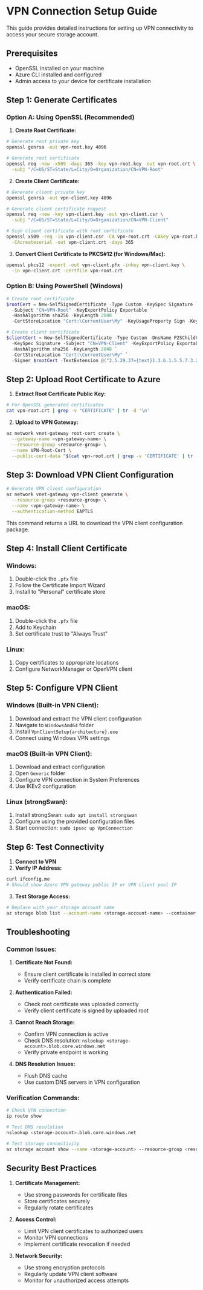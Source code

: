 # VPN Connection Setup Guide

This guide provides detailed instructions for setting up VPN connectivity to access your secure storage account.

## Prerequisites

- OpenSSL installed on your machine
- Azure CLI installed and configured
- Admin access to your device for certificate installation

## Step 1: Generate Certificates

### Option A: Using OpenSSL (Recommended)

1. **Create Root Certificate:**
```bash
# Generate root private key
openssl genrsa -out vpn-root.key 4096

# Generate root certificate
openssl req -new -x509 -days 365 -key vpn-root.key -out vpn-root.crt \
  -subj "/C=US/ST=State/L=City/O=Organization/CN=VPN-Root"
```

2. **Create Client Certificate:**
```bash
# Generate client private key
openssl genrsa -out vpn-client.key 4096

# Generate client certificate request
openssl req -new -key vpn-client.key -out vpn-client.csr \
  -subj "/C=US/ST=State/L=City/O=Organization/CN=VPN-Client"

# Sign client certificate with root certificate
openssl x509 -req -in vpn-client.csr -CA vpn-root.crt -CAkey vpn-root.key \
  -CAcreateserial -out vpn-client.crt -days 365
```

3. **Convert Client Certificate to PKCS#12 (for Windows/Mac):**
```bash
openssl pkcs12 -export -out vpn-client.pfx -inkey vpn-client.key \
  -in vpn-client.crt -certfile vpn-root.crt
```

### Option B: Using PowerShell (Windows)

```powershell
# Create root certificate
$rootCert = New-SelfSignedCertificate -Type Custom -KeySpec Signature `
  -Subject "CN=VPN-Root" -KeyExportPolicy Exportable `
  -HashAlgorithm sha256 -KeyLength 2048 `
  -CertStoreLocation "Cert:\CurrentUser\My" -KeyUsageProperty Sign -KeyUsage CertSign

# Create client certificate
$clientCert = New-SelfSignedCertificate -Type Custom -DnsName P2SChildCert `
  -KeySpec Signature -Subject "CN=VPN-Client" -KeyExportPolicy Exportable `
  -HashAlgorithm sha256 -KeyLength 2048 `
  -CertStoreLocation "Cert:\CurrentUser\My" `
  -Signer $rootCert -TextExtension @("2.5.29.37={text}1.3.6.1.5.5.7.3.2")
```

## Step 2: Upload Root Certificate to Azure

1. **Extract Root Certificate Public Key:**
```bash
# For OpenSSL generated certificates
cat vpn-root.crt | grep -v "CERTIFICATE" | tr -d '\n'
```

2. **Upload to VPN Gateway:**
```bash
az network vnet-gateway root-cert create \
  --gateway-name <vpn-gateway-name> \
  --resource-group <resource-group> \
  --name VPN-Root-Cert \
  --public-cert-data "$(cat vpn-root.crt | grep -v 'CERTIFICATE' | tr -d '\n')"
```

## Step 3: Download VPN Client Configuration

```bash
# Generate VPN client configuration
az network vnet-gateway vpn-client generate \
  --resource-group <resource-group> \
  --name <vpn-gateway-name> \
  --authentication-method EAPTLS
```

This command returns a URL to download the VPN client configuration package.

## Step 4: Install Client Certificate

### Windows:
1. Double-click the `.pfx` file
2. Follow the Certificate Import Wizard
3. Install to "Personal" certificate store

### macOS:
1. Double-click the `.pfx` file
2. Add to Keychain
3. Set certificate trust to "Always Trust"

### Linux:
1. Copy certificates to appropriate locations
2. Configure NetworkManager or OpenVPN client

## Step 5: Configure VPN Client

### Windows (Built-in VPN Client):
1. Download and extract the VPN client configuration
2. Navigate to `WindowsAmd64` folder
3. Install `VpnClientSetup{architecture}.exe`
4. Connect using Windows VPN settings

### macOS (Built-in VPN Client):
1. Download and extract configuration
2. Open `Generic` folder
3. Configure VPN connection in System Preferences
4. Use IKEv2 configuration

### Linux (strongSwan):
1. Install strongSwan: `sudo apt install strongswan`
2. Configure using the provided configuration files
3. Start connection: `sudo ipsec up VpnConnection`

## Step 6: Test Connectivity

1. **Connect to VPN**
2. **Verify IP Address:**
```bash
curl ifconfig.me
# Should show Azure VPN gateway public IP or VPN client pool IP
```

3. **Test Storage Access:**
```bash
# Replace with your storage account name
az storage blob list --account-name <storage-account-name> --container-name <container-name>
```

## Troubleshooting

### Common Issues:

1. **Certificate Not Found:**
   - Ensure client certificate is installed in correct store
   - Verify certificate chain is complete

2. **Authentication Failed:**
   - Check root certificate was uploaded correctly
   - Verify client certificate is signed by uploaded root

3. **Cannot Reach Storage:**
   - Confirm VPN connection is active
   - Check DNS resolution: `nslookup <storage-account>.blob.core.windows.net`
   - Verify private endpoint is working

4. **DNS Resolution Issues:**
   - Flush DNS cache
   - Use custom DNS servers in VPN configuration

### Verification Commands:

```bash
# Check VPN connection
ip route show

# Test DNS resolution
nslookup <storage-account>.blob.core.windows.net

# Test storage connectivity
az storage account show --name <storage-account> --resource-group <resource-group>
```

## Security Best Practices

1. **Certificate Management:**
   - Use strong passwords for certificate files
   - Store certificates securely
   - Regularly rotate certificates

2. **Access Control:**
   - Limit VPN client certificates to authorized users
   - Monitor VPN connections
   - Implement certificate revocation if needed

3. **Network Security:**
   - Use strong encryption protocols
   - Regularly update VPN client software
   - Monitor for unauthorized access attempts
